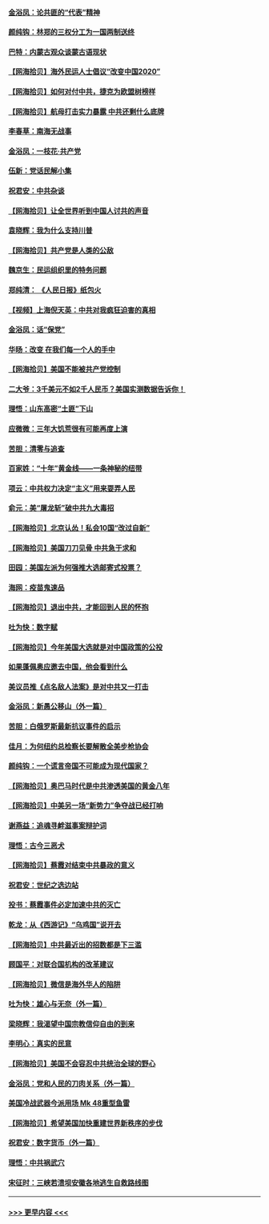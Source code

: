 #### [金浴凤：论共匪的“代表”精神](../pages/nsc993/n12377546.md?t=09040102) 
#### [颜纯钩：林郑的三权分工为一国两制送终](../pages/nsc993/n12377306.md?t=09040102) 
#### [巴特：内蒙古观众谈蒙古语现状](../pages/nsc993/n12376923.md?t=09040102) 
#### [【网海拾贝】海外民运人士倡议“改变中国2020”](../pages/nsc993/n12376682.md?t=09040102) 
#### [【网海拾贝】如何对付中共，捷克为欧盟树榜样](../pages/nsc993/n12374209.md?t=09040102) 
#### [【网海拾贝】航母打击实力暴露 中共还剩什么底牌](../pages/nsc993/n12371825.md?t=09040102) 
#### [李春草：南海无战事](../pages/nsc993/n12371159.md?t=09040102) 
#### [金浴凤：一枝花·共产党](../pages/nsc993/n12368757.md?t=09040102) 
#### [伍新：党话民解小集](../pages/nsc993/n12366907.md?t=09040102) 
#### [祝君安：中共杂谈](../pages/nsc993/n12366076.md?t=09040102) 
#### [【网海拾贝】让全世界听到中国人讨共的声音](../pages/nsc993/n12365569.md?t=09040102) 
#### [袁晓辉：我为什么支持川普](../pages/nsc993/n12362670.md?t=09040102) 
#### [【网海拾贝】共产党是人类的公敌](../pages/nsc993/n12363182.md?t=09040102) 
#### [魏京生：民运组织里的特务问题](../pages/nsc993/n12363010.md?t=09040102) 
#### [郑纯清： 《人民日报》纸包火](../pages/nsc993/n12362706.md?t=09040102) 
#### [【视频】上海倪天英：中共对我疯狂迫害的真相](../pages/nsc993/n12356341.md?t=09040102) 
#### [金浴凤：话“保党”](../pages/nsc993/n12361867.md?t=09040102) 
#### [华旸：改变 在我们每一个人的手中](../pages/nsc993/n12361774.md?t=09040102) 
#### [【网海拾贝】美国不能被共产党控制](../pages/nsc993/n12360271.md?t=09040102) 
#### [二大爷：3千美元不如2千人民币？美国实测数据告诉你！](../pages/nsc993/n12358563.md?t=09040102) 
#### [理悟：山东高密“土匪”下山](../pages/nsc993/n12358535.md?t=09040102) 
#### [应微微：三年大饥荒很有可能再度上演](../pages/nsc993/n12358523.md?t=09040102) 
#### [苦胆：清零与追查](../pages/nsc993/n12358501.md?t=09040102) 
#### [百家姓：“十年”黄金线——一条神秘的纽带](../pages/nsc993/n12358319.md?t=09040102) 
#### [项云：中共权力决定“主义”用来耍弄人民](../pages/nsc993/n12358172.md?t=09040102) 
#### [俞元：美“屠龙斩”破中共九大毒招](../pages/nsc993/n12357822.md?t=09040102) 
#### [【网海拾贝】北京认怂！私会10国“改过自新”](../pages/nsc993/n12357784.md?t=09040102) 
#### [【网海拾贝】美国刀刀见骨 中共急于求和](../pages/nsc993/n12355511.md?t=09040102) 
#### [田园：美国左派为何强推大选邮寄式投票？](../pages/nsc993/n12352963.md?t=09040102) 
#### [海网：疫苗鬼速品](../pages/nsc993/n12354438.md?t=09040102) 
#### [【网海拾贝】退出中共，才能回到人民的怀抱](../pages/nsc993/n12352634.md?t=09040102) 
#### [吐为快：数字赋](../pages/nsc993/n12352317.md?t=09040102) 
#### [【网海拾贝】今年美国大选就是对中国政策的公投](../pages/nsc993/n12350973.md?t=09040102) 
#### [如果蓬佩奥应邀去中国，他会看到什么](../pages/nsc993/n12350945.md?t=09040102) 
#### [美议员推《点名敌人法案》是对中共又一打击](../pages/nsc993/n12350765.md?t=09040102) 
#### [金浴凤：新愚公移山（外一篇）](../pages/nsc993/n12350253.md?t=09040102) 
#### [苦胆：白俄罗斯最新抗议事件的启示](../pages/nsc993/n12349989.md?t=09040102) 
#### [佳月：为何纽约总检察长要解散全美步枪协会](../pages/nsc993/n12349939.md?t=09040102) 
#### [颜纯钩：一个谎言帝国不可能成为现代国家？](../pages/nsc993/n12349898.md?t=09040102) 
#### [【网海拾贝】奥巴马时代是中共渗透美国的黄金八年](../pages/nsc993/n12349284.md?t=09040102) 
#### [【网海拾贝】中美另一场“新势力”争夺战已经打响](../pages/nsc993/n12346998.md?t=09040102) 
#### [谢燕益：追魂寻衅滋事案辩护词](../pages/nsc993/n12346892.md?t=09040102) 
#### [理悟：古今三恶犬](../pages/nsc993/n12345190.md?t=09040102) 
#### [【网海拾贝】蔡霞对结束中共暴政的意义](../pages/nsc993/n12344263.md?t=09040102) 
#### [祝君安：世纪之选边站](../pages/nsc993/n12342382.md?t=09040102) 
#### [投书：蔡霞事件必定加速中共的灭亡](../pages/nsc993/n12341881.md?t=09040102) 
#### [乾龙：从《西游记》“乌鸡国”说开去](../pages/nsc993/n12341690.md?t=09040102) 
#### [【网海拾贝】中共最近出的招数都是下三滥](../pages/nsc993/n12341593.md?t=09040102) 
#### [顾国平：对联合国机构的改革建议](../pages/nsc993/n12339928.md?t=09040102) 
#### [【网海拾贝】微信是海外华人的陷阱](../pages/nsc993/n12338868.md?t=09040102) 
#### [吐为快：雄心与无奈（外一篇）](../pages/nsc993/n12338132.md?t=09040102) 
#### [梁晓辉：我渴望中国宗教信仰自由的到来](../pages/nsc993/n12336657.md?t=09040102) 
#### [李明心：真实的民意](../pages/nsc993/n12336089.md?t=09040102) 
#### [【网海拾贝】美国不会容忍中共统治全球的野心](../pages/nsc993/n12336063.md?t=09040102) 
#### [金浴凤：党和人民的刀肉关系（外一篇）](../pages/nsc993/n12335834.md?t=09040102) 
#### [美国冷战武器今派用场 Mk 48重型鱼雷](../pages/nsc993/n12335354.md?t=09040102) 
#### [【网海拾贝】希望美国加快重建世界新秩序的步伐](../pages/nsc993/n12334224.md?t=09040102) 
#### [祝君安：数字货币（外一篇）](../pages/nsc993/n12334186.md?t=09040102) 
#### [理悟：中共祸武穴](../pages/nsc993/n12333962.md?t=09040102) 
#### [宋征时：三峡若溃坝安徽各地逃生自救路线图](../pages/nsc993/n12332450.md?t=09040102) 

----
#### [ >>> 更早内容 <<< ](../indexes/nsc993-earlier.md)
